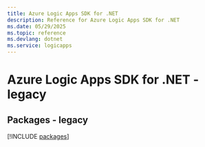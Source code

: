 ```yaml
---
title: Azure Logic Apps SDK for .NET
description: Reference for Azure Logic Apps SDK for .NET
ms.date: 05/29/2025
ms.topic: reference
ms.devlang: dotnet
ms.service: logicapps
---
```

# Azure Logic Apps SDK for .NET - legacy
## Packages - legacy
[!INCLUDE [packages](logic-apps-index.md)]